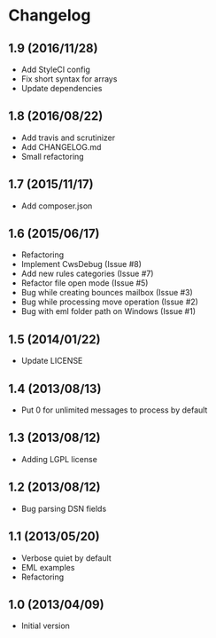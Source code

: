 # Changelog

## 1.9 (2016/11/28)

* Add StyleCI config
* Fix short syntax for arrays
* Update dependencies

## 1.8 (2016/08/22)

* Add travis and scrutinizer
* Add CHANGELOG.md
* Small refactoring

## 1.7 (2015/11/17)

* Add composer.json

## 1.6 (2015/06/17)

* Refactoring
* Implement CwsDebug (Issue #8)
* Add new rules categories (Issue #7)
* Refactor file open mode (Issue #5)
* Bug while creating bounces mailbox (Issue #3)
* Bug while processing move operation (Issue #2)
* Bug with eml folder path on Windows (Issue #1)

## 1.5 (2014/01/22)

* Update LICENSE

## 1.4 (2013/08/13)

* Put 0 for unlimited messages to process by default

## 1.3 (2013/08/12)

* Adding LGPL license

## 1.2 (2013/08/12)

* Bug parsing DSN fields

## 1.1 (2013/05/20)

* Verbose quiet by default
* EML examples
* Refactoring

## 1.0 (2013/04/09)

* Initial version
